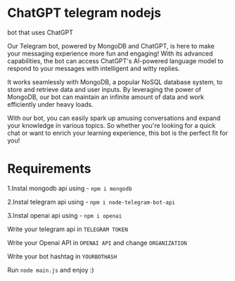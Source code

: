 # ChatGPT telegram nodejs
bot that uses ChatGPT


Our Telegram bot, powered by MongoDB and ChatGPT, is here to make your messaging experience more fun and engaging! With its advanced capabilities, the bot can access ChatGPT's AI-powered language model to respond to your messages with intelligent and witty replies.

It works seamlessly with MongoDB, a popular NoSQL database system, to store and retrieve data and user inputs. By leveraging the power of MongoDB, our bot can maintain an infinite amount of data and work efficiently under heavy loads.

With our bot, you can easily spark up amusing conversations and expand your knowledge in various topics. So whether you're looking for a quick chat or want to enrich your learning experience, this bot is the perfect fit for you!

# Requirements



1.Instal mongodb api using  - `npm i mongodb`

2.Instal telegram api using - `npm i node-telegram-bot-api`

3.Instal openai api using - `npm i openai`

Write your telegram api in `TELEGRAM TOKEN`

Write your Openai API in `OPENAI API` and change `ORGANIZATION`

Write your bot hashtag in `YOURBOTHASH`

Run `node main.js` and enjoy :)
